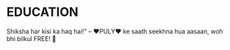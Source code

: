 # EDUCATION
Shiksha har kisi ka haq hai!" – ❤PULY❤ ke saath seekhna hua aasaan, woh bhi bilkul FREE! 📘
